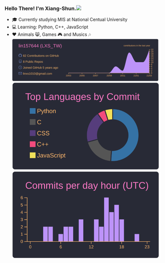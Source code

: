 ### Hello There! I'm Xiang-Shun.<img src="https://media.giphy.com/media/hvRJCLFzcasrR4ia7z/giphy.gif" width="25px">
- 🎓 Currently studying MIS at National Centual University
- 💻 Learning: Python, C++, JavaScript
- ❤️ Animals 😸, Games 🎮 and Musics 🎶
![](https://raw.githubusercontent.com/lin157644/github-profile-summary-cards/master/profile-summary-card-output/dracula/0-profile-details.svg)
![](https://raw.githubusercontent.com/lin157644/github-profile-summary-cards/master/profile-summary-card-output/dracula/2-most-commit-language.svg)
![](https://raw.githubusercontent.com/lin157644/github-profile-summary-cards/master/profile-summary-card-output/dracula/4-productive-time.svg)
